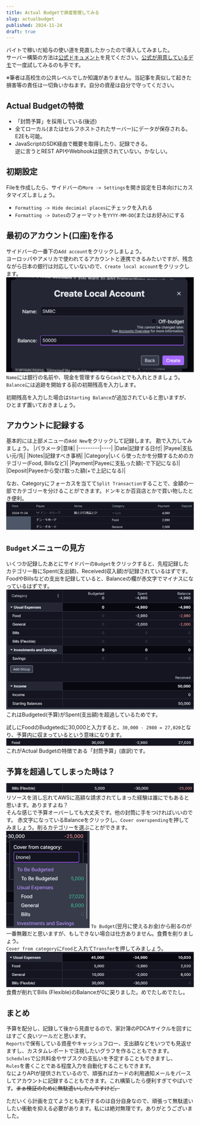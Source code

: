 ```yaml
---
title: Actual Budgetで資産管理してみる
slug: actualbudget
published: 2024-11-24
draft: true
---
```


バイトで稼いだ給与の使い道を見直したかったので導入してみました。  
サーバー構築の方法は[公式ドキュメント](https://actualbudget.org/docs/install/)を見てください。[公式が用意しているデモ](https://demo.actualbudget.org)で一度試してみるのも手です。

※筆者は高校生の公共レベルでしか知識がありません。当記事を真似して起きた損害等の責任は一切負いかねます。自分の資産は自分で守ってください。

## Actual Budgetの特徴

- 「封筒予算」を採用している(後述)
- 全てローカル(またはセルフホストされたサーバー)にデータが保存される。E2Eも可能。
- JavaScriptのSDK経由で概要を取得したり、記録できる。  
  逆に言うとREST APIやWebhookは提供されていない。かなしい。

## 初期設定

Fileを作成したら、サイドバーの`More -> Settings`を開き設定を日本向けにカスタマイズしましょう。

- `Formatting -> Hide decimial places`にチェックを入れる
- `Formatting -> Dates`のフォーマットを`YYYY-MM-DD`(またはお好み)にする

## 最初のアカウント(口座)を作る

サイドバーの一番下の`Add account`をクリックしましょう。  
ヨーロッパやアメリカで使われてるアカウントと連携できるみたいですが、残念ながら日本の銀行は対応していないので、`Create local account`をクリックします。
![ローカルアカウントを作る様子](images/create-local-account.png)
`Name`には銀行の名前や、現金を管理するなら`Cash`とでも入れときましょう。  
`Balance`には追跡を開始する前の初期残高を入力します。

初期残高を入力した場合は`Starting Balance`が追加されていると思いますが、ひとまず置いておきましょう。

## アカウントに記録する

基本的には上部メニューの`Add New`をクリックして記録します。
勘で入力してみましょう。
|パラメータ|意味|
|---------|----|
|Date|記録する日付|
|Payee|支払い元/先|
|Notes|記録すべき事柄|
|Category|いくら使ったかを分類するためのカテゴリー(Food, Billsなど)|
|Payment|Payeeに支払った額(-で下記になる)|
|Deposit|Payeeから受け取った額(+で上記になる)|

なお、Categoryにフォーカスを当てて`Split Transaction`することで、金額の一部でカテゴリーを分けることができます。ドンキとか百貨店とかで買い物したとき便利。
![Split Transactionする様子](images/split-transaction.png)

## `Budget`メニューの見方

いくつか記録したあとにサイドバーの`Budget`をクリックすると、先程記録したカテゴリー毎にSpent(支出額)、Received(収入額)が記録されているはずです。  
FoodやBillsなどの支出を記録していると、Balanceの欄が赤文字でマイナスになっているはずです。  
![Budgetメニュー](images/budget.png)
これはBudgeted(予算)がSpent(支出額)を超過しているためです。

試しにFoodのBudgetedに30,000と入力すると、`30,000 - 2980 = 27,020`となり、予算内に収まっているという意味になります。  
![Foodに30,000円割り当てた様子](images/food-30000.png)
これがActual Budgetの特徴である「封筒予算」(直訳)です。

## 予算を超過してしまった時は？

![予算オーバーした様子](images/overbudgeted.png)
リソースを消し忘れてAWSに高額な請求されてしまった経験は誰にでもあると思います。ありますよね？  
そんな感じで予算オーバーしても大丈夫です。他の封筒に手をつければいいのです。
赤文字になっているBalanceをクリックし、`Cover overspending`を押してみましょう。削るカテゴリーを選ぶことができます。  
![Cover overspendingをクリックし出てきたポップアップ](images/cover-from-category.png)
`To Budget`(翌月に使えるお金)から削るのが一番無難だと思いますが、もしできない場合は仕方ありません。食費を削りましょう。  
`Cover from category`に`Food`と入れて`Transfer`を押してみましょう。
![Foodが削られ、Bils (Flexible)に充当された様子](images/food-to-bills.png)
食費が削れてBills (Flexible)のBalanceが0に戻りました。めでたしめでたし。

## まとめ

予算を配分し、記録して後から見直せるので、家計簿のPDCAサイクルを回すにはすごく良いツールだと思います。  
`Reports`で保有している資産やキャッシュフロー、支出額などをいつでも見返せますし、カスタムレポートで注視したいグラフを作ることもできます。  
`Schedules`で公共料金やサブスクの支払いを予定することもできますし、  
`Rules`を書くことである程度入力を自動化することもできます。  
なによりAPIが提供されているので、頑張ればカードの利用通知メールをパースしてアカウントに記録することもできます。これ構築したら便利すぎてやばいです。~~まぁ検証のために無駄遣いしたんですけど。~~

ただいくら計画を立てようとも実行するのは自分自身なので、頑張って無駄遣いしたい衝動を抑える必要があります。私には絶対無理です。ありがとうございました。
